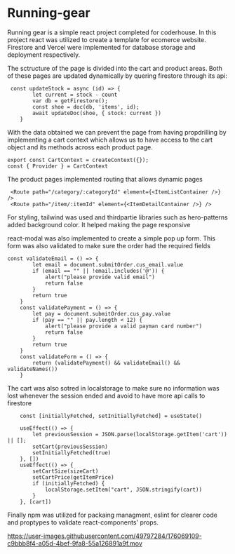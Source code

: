 # Running-gear

Running gear is a simple react project completed for coderhouse.
In this project react was utilized to create a template for ecomerce website.
Firestore and Vercel were implemented for database storage and deployment respectively. 

The sctructure of the page is divided into the cart and product areas.
Both of these pages are updated dynamically by quering firestore through its api: 

```
 const updateStock = async (id) => {
        let current = stock - count
        var db = getFirestore();
        const shoe = doc(db, 'items', id);
        await updateDoc(shoe, { stock: current })
    }
```

With the data obtained we can prevent the page from having propdrilling by implementing a cart context which allows us to have access to the cart object and its methods across each product page.
```
export const CartContext = createContext({});
const { Provider } = CartContext
```

The product pages implemented routing that allows dynamic pages
```
 <Route path="/category/:categoryId" element={<ItemListContainer />} />
 <Route path="/item/:itemId" element={<ItemDetailContainer />} />
```

For styling, tailwind was used and thirdpartie libraries such as hero-patterns added background color. It helped making the page responsive

react-modal was also implemented to create a simple pop up form. This form was also validated to make sure the order had the required fields

```
const validateEmail = () => {
        let email = document.submitOrder.cus_email.value
        if (email == "" || !email.includes('@')) {
            alert("please provide valid email")
            return false
        }
        return true
    }
    const validatePayment = () => {
        let pay = document.submitOrder.cus_pay.value
        if (pay == "" || pay.length < 12) {
            alert("please provide a valid payman card number")
            return false
        }
        return true
    }
    const validateForm = () => {
        return (validatePayment() && validateEmail() && validateNames())
    }
```

The cart was also sotred in localstorage to make sure no information was lost whenever the session ended and avoid to have more api calls to firestore
```
    const [initiallyFetched, setInitiallyFetched] = useState()

    useEffect(() => {
        let previousSession = JSON.parse(localStorage.getItem('cart')) || [];
        setCart(previousSession)
        setInitiallyFetched(true)
    }, [])
    useEffect(() => {
        setCartSize(sizeCart)
        setCartPrice(getItemPrice)
        if (initiallyFetched) {
            localStorage.setItem("cart", JSON.stringify(cart))
        }
    }, [cart])
```

Finally npm was utilized for packaing managment, eslint for clearer code and proptypes to validate react-components' props.


https://user-images.githubusercontent.com/49797284/176069109-c9bbb8f4-a05d-4bef-9fa8-55a126891a9f.mov

